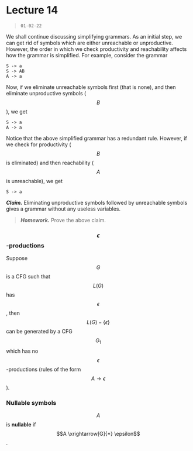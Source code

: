 # Lecture 14

> `01-02-22`

We shall continue discussing simplifying grammars. As an initial step, we can get rid of symbols which are either unreachable or unproductive. However, the order in which we check productivity and reachability affects how the grammar is simplified. For example, consider the grammar

```
S -> a
S -> AB
A -> a
```

Now, if we eliminate unreachable symbols first (that is none), and then eliminate unproductive symbols ($$B$$), we get

```
S -> a
A -> a
```

Notice that the above simplified grammar has a redundant rule. However, if we check for productivity ($$B$$ is eliminated) and then reachability ($$A$$ is unreachable), we get

```
S -> a
```

***Claim.*** Eliminating unproductive symbols followed by unreachable symbols gives a grammar without any useless variables.

> ***Homework.*** Prove the above claim.

### $$\epsilon$$-productions

Suppose $$G$$ is a CFG such that $$L(G)$$ has $$\epsilon$$, then $$L(G) - \{\epsilon\}$$ can be generated by a CFG $$G_1$$ which has no $$\epsilon$$-productions (rules of the form $$A \to \epsilon$$).

### Nullable symbols

$$A$$ is **nullable** if $$A \xrightarrow[G]{*} \epsilon$$.